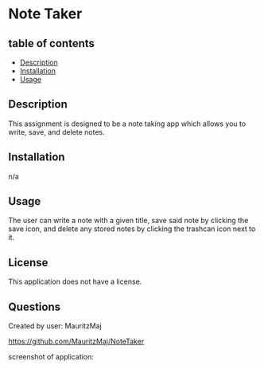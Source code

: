 # Note Taker

## table of contents
* [Description](#description)
* [Installation](#installation)
* [Usage](#usage)


## <a name="description"></a>Description

This assignment is designed to be a note taking app which allows you to write, save, and delete notes.


## <a name="installation"></a>Installation
n/a

## <a name="usage"></a>Usage

The user can write a note with a given title, save said note by clicking the save icon, and delete any stored notes by clicking the trashcan icon next to it. 


## <a name="license"></a>License 

This application does not have a license.

## <a name="questions"></a>Questions

Created by user: MauritzMaj

https://github.com/MauritzMaj/NoteTaker

screenshot of application:


